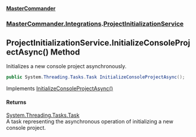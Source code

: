 #### [MasterCommander](MasterCommander.md 'MasterCommander')
### [MasterCommander.Integrations](MasterCommander.md#MasterCommander.Integrations 'MasterCommander.Integrations').[ProjectInitializationService](ProjectInitializationService.md 'MasterCommander.Integrations.ProjectInitializationService')

## ProjectInitializationService.InitializeConsoleProjectAsync() Method

Initializes a new console project asynchronously.

```csharp
public System.Threading.Tasks.Task InitializeConsoleProjectAsync();
```

Implements [InitializeConsoleProjectAsync()](IProjectInitializationService.InitializeConsoleProjectAsync().md 'MasterCommander.Core.Services.IProjectInitializationService.InitializeConsoleProjectAsync()')

#### Returns
[System.Threading.Tasks.Task](https://docs.microsoft.com/en-us/dotnet/api/System.Threading.Tasks.Task 'System.Threading.Tasks.Task')  
A task representing the asynchronous operation of initializing a new console project.